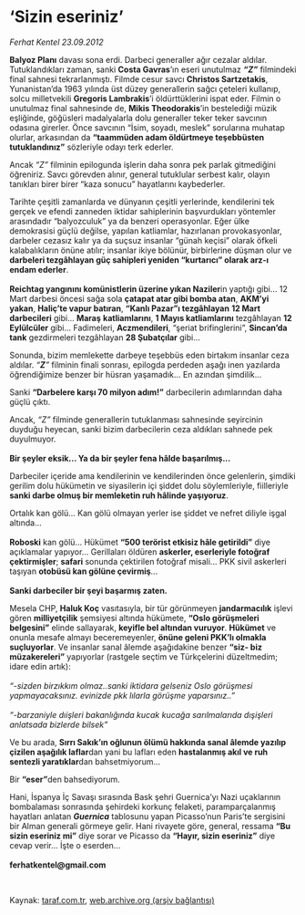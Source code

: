 # ‘Sizin eseriniz’

*Ferhat Kentel 23.09.2012*

<div class="yazi"><p><b>Balyoz Planı</b> davası sona erdi. Darbeci generaller ağır cezalar aldılar. Tutuklandıkları zaman, sanki <b>Costa Gavras</b>’ın eseri unutulmaz <b><i>“Z”</i></b> filmindeki final sahnesi tekrarlanmıştı. Filmde cesur savcı <b>Christos Sartzetakis</b>, Yunanistan’da 1963 yılında üst düzey generallerin sağcı çeteleri kullanıp, solcu milletvekili <b>Gregoris Lambrakis</b>’i öldürttüklerini ispat eder. Filmin o unutulmaz final sahnesinde de, <b>Mikis Theodorakis</b>’in bestelediği müzik eşliğinde, göğüsleri madalyalarla dolu generaller teker teker savcının odasına girerler. Önce savcının “İsim, soyadı, meslek” sorularına muhatap olurlar, arkasından da <b>“taammüden adam öldürtmeye teşebbüsten tutuklandınız”</b> sözleriyle odayı terk ederler.</p>
<p>Ancak <i>“Z”</i> filminin epilogunda işlerin daha sonra pek parlak gitmediğini öğreniriz. Savcı görevden alınır, general tutuklular serbest kalır, olayın tanıkları birer birer “kaza sonucu” hayatlarını kaybederler.</p>
<p>Tarihte çeşitli zamanlarda ve dünyanın çeşitli yerlerinde, kendilerini tek gerçek ve efendi zanneden iktidar sahiplerinin başvurdukları yöntemler arasındadır “balyozculuk” ya da benzeri operasyonlar. Eğer ülke demokrasisi güçlü değilse, yapılan katliamlar, hazırlanan provokasyonlar, darbeler cezasız kalır ya da suçsuz insanlar “günah keçisi” olarak öfkeli kalabalıkların önüne atılır; insanlar ikiye bölünür, birbirlerine düşman olur ve <b>darbeleri tezgâhlayan güç sahipleri yeniden “kurtarıcı” olarak arz-ı endam ederler</b>.<br/><br/><b>Reichtag yangınını komünistlerin üzerine yıkan Naziler</b>in yaptığı gibi... 12 Mart darbesi öncesi sağa sola <b>çatapat atar gibi bomba atan</b>, <b>AKM’yi yakan</b>, <b>Haliç’te vapur batıran</b>, <b>“Kanlı Pazar”ı tezgâhlayan</b> <b>12 Mart darbecileri</b> gibi... <b>Maraş</b> <b>katliamlarını</b>, <b>1 Mayıs katliamlarını</b> tezgâhlayan <b>12 Eylülcüler</b> gibi... Fadimeleri, <b>Aczmendileri</b>, “şeriat brifinglerini”, <b>Sincan’da tank</b> gezdirmeleri tezgâhlayan <b>28 Şubatçılar</b> gibi...</p>
<p>Sonunda, bizim memlekette darbeye teşebbüs eden birtakım insanlar ceza aldılar. <i>“<b>Z</b>”</i> filminin finali sonrası, epilogda perdeden aşağı inen yazılarda öğrendiğimize benzer bir hüsran yaşamadık... En azından şimdilik...</p>
<p>Sanki <b>“Darbelere karşı 70 milyon adım!”</b> darbecilerin adımlarından daha güçlü çıktı.</p>
<p>Ancak, <i>“Z”</i> filminde generallerin tutuklanması sahnesinde seyircinin duyduğu heyecan, sanki bizim darbecilerin ceza aldıkları sahnede pek duyulmuyor.<br/><br/><b>Bir şeyler eksik... Ya da bir şeyler fena hâlde başarılmış...</b></p>
<p>Darbeciler içeride ama kendilerinin ve kendilerinden önce gelenlerin, şimdiki gerilim dolu hükümetin ve siyasilerin içi şiddet dolu söylemleriyle, fiilleriyle <b>sanki darbe olmuş bir memleketin ruh hâlinde yaşıyoruz</b>.</p>
<p>Ortalık kan gölü... Kan gölü olmayan yerler ise şiddet ve nefret diliyle işgal altında...<br/><br/><b>Roboski</b> kan gölü... Hükümet <b>“500 terörist etkisiz hâle getirildi”</b> diye açıklamalar yapıyor... Gerillaları öldüren <b>askerler, eserleriyle fotoğraf çektirmişler</b>; <b>safari</b> sonunda çektirilen fotoğraf misali... PKK sivil askerleri taşıyan <b>otobüsü kan gölüne çevirmiş</b>...<br/><br/><b>Sanki darbeciler bir şeyi başarmış zaten.</b></p>
<p>Mesela CHP, <b>Haluk Koç</b> vasıtasıyla, bir tür görünmeyen <b>jandarmacılık</b> işlevi gören <b>milliyetçilik</b> şemsiyesi altında hükümete, <b>“Oslo görüşmeleri belgesini”</b> elinde sallayarak, <b>keyifle bel altından vuruyor</b>. <b>Hükümet</b> ve onunla mesafe almayı beceremeyenler, <b>önüne geleni PKK’lı olmakla suçluyorlar</b>. Ve insanlar sanal âlemde aşağıdakine benzer <b>“siz- biz müzakereleri”</b> yapıyorlar (rastgele seçtim ve Türkçelerini düzeltmedim; idare edin artık):<br/><br/><i>“-sizden birzıkkım olmaz..sanki iktidara gelseniz Oslo görüşmesi yapmayacaksınız. evinizde pkk lılarla görüşme yaparsınız..”<br/><br/></i><i>“</i><i>-barzaniyle dıişleri bakanlığında kucak kucağa sarılmalarıda dışişleri anlatsada bizlerde bilsek”</i></p>
<p>Ve bu arada, <b>Sırrı Sakık’ın oğlunun ölümü hakkında sanal âlemde yazılıp çizilen aşağılık laflar</b>dan yani bu lafları eden <b>hastalanmış akıl ve ruh sentezli yaratıklar</b>dan bahsetmiyorum...</p>
<p>Bir <b>“eser”</b>den bahsediyorum.</p>
<p>Hani, İspanya İç Savaşı sırasında Bask şehri Guernica’yı Nazi uçaklarının bombalaması sonrasında şehirdeki korkunç felaketi, paramparçalanmış hayatları anlatan <b><i>Guernica</i></b> tablosunu yapan Picasso’nun Paris’te sergisini bir Alman generali görmeye gelir. Hani rivayete göre, general, ressama <b>“Bu sizin eseriniz mi”</b> diye sorar ve Picasso da <b>“Hayır, sizin eseriniz”</b> diye cevap verir... İşte o eserden...<br/><br/><b>ferhatkentel@gmail.com</b></p>
<p> </p>
</div>

Kaynak: [taraf.com.tr](http://www.taraf.com.tr/ferhat-kentel/makale-sizin-eseriniz.htm), [web.archive.org (arşiv bağlantısı)](http://web.archive.org/web/20130813174512/http://www.taraf.com.tr/ferhat-kentel/makale-sizin-eseriniz.htm)
